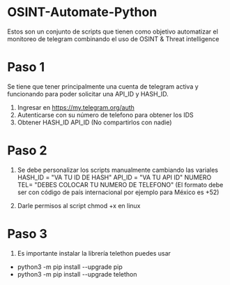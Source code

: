 # OSINT-Automate-Python
Estos son un conjunto de scripts que tienen como objetivo automatizar el monitoreo de telegram combinando el uso de OSINT &amp; Threat intelligence

# Paso 1
Se tiene que tener principalmente una cuenta de telegram activa y funcionando para poder solicitar una API_ID y HASH_ID.

1) Ingresar en https://my.telegram.org/auth
2) Autenticarse con su número de telefono para obtener los IDS
3) Obtener HASH_ID API_ID (No compartirlos con nadie)

# Paso 2
1) Se debe personalizar los scripts manualmente cambiando las variales
   HASH_ID = "VA TU ID DE HASH"
   API_ID = "VA TU API ID"
   NUMERO TEL= "DEBES COLOCAR TU NUMERO DE TELEFONO" (El formato debe ser con código de país internacional por ejemplo para México es +52)

2) Darle permisos al script chmod +x en linux

# Paso 3
1) Es importante instalar la librería telethon puedes usar
- python3 -m pip install --upgrade pip
- python3 -m pip install --upgrade telethon
